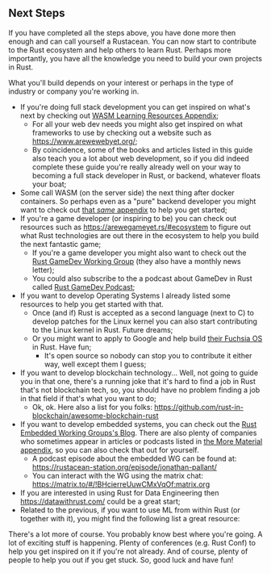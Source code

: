## Next Steps

If you have completed all the steps above, you have done more then enough and can call yourself a Rustacean. You can now start to contribute to the Rust ecosystem and help others to learn Rust. Perhaps more importantly, you have all the knowledge you need to build your own projects in Rust.

What you'll build depends on your interest or perhaps in the type of industry or company you're working in.

- If you're doing full stack development you can get inspired on what's next by checking out [WASM Learning Resources Appendix](/appendix/appendix-ii-webassembly-wasm.md#wasm-learning-resources);
  - For all your web dev needs you might also get inspired on what frameworks to use by checking out a website such as <https://www.arewewebyet.org/>;
  - By coincidence, some of the books and articles listed in this guide also teach you a lot about web development, so if you did indeed complete these guide you're really already well on your way to becoming a full stack developer in Rust, or backend, whatever floats your boat;
- Some call WASM (on the server side) the next thing after docker containers. So perhaps even as a "pure" backend developer you might want to check out [that _same_ appendix](/appendix/appendix-ii-webassembly-wasm.md#wasm-learning-resources) to help you get started;
- If you're a game developer (or inspiring to be) you can check out resources such as <https://arewegameyet.rs/#ecosystem> to figure out what Rust technologies are out there in the ecosystem to help you build the next fantastic game;
  - If you're a game developer you might also want to check out the [Rust GameDev Working Group](https://gamedev.rs/) (they also have a monthly news letter);
  - You could also subscribe to the a podcast about GameDev in Rust called [Rust GameDev Podcast](https://rustgamedev.com/);
- If you want to develop Operating Systems I already listed some resources to help you get started with that.
  - Once (and if) Rust is accepted as a second language (next to C) to develop patches for the Linux kernel you can also start contributing to the Linux kernel in Rust. Future dreams;
  - Or you might want to apply to Google and help build [their Fuchsia OS](https://fuchsia.dev/) in Rust. Have fun;
    - It's open source so nobody can stop you to contribute it either way, well except them I guess;
- If you want to develop blockchain technology... Well, not going to guide you in that one, there's a running joke that it's hard to find a job in Rust that's not blockchain tech, so, you should have no problem finding a job in that field if that's what you want to do;
   - Ok, ok. Here also a list for you folks: <https://github.com/rust-in-blockchain/awesome-blockchain-rust>
- If you want to develop embedded systems, you can check out the [Rust Embedded Working Groups's Blog](https://blog.rust-embedded.org/). There are also plenty of companies who sometimes appear in articles or podcasts listed in [the More Material appendix](#appendix-vi-more-material), so you can also check that out for yourself.
  - A podcast episode about the embedded WG can be found at: <https://rustacean-station.org/episode/jonathan-pallant/>
  - You can interact with the WG using the matrix chat: <https://matrix.to/#/!BHcierreUuwCMxVqOf:matrix.org>
- If you are interested in using Rust for Data Engineering then <https://datawithrust.com/> could be a great start;
- Related to the previous, if you want to use ML from within Rust (or together with it), you might find the following list a great resource: 

There's a lot more of course. You probably know best where you're going. A lot of exciting stuff is happening. Plenty of conferences (e.g. Rust Conf) to help you get inspired on it if you're not already. And of course, plenty of people to help you out if you get stuck. So, good luck and have fun!
